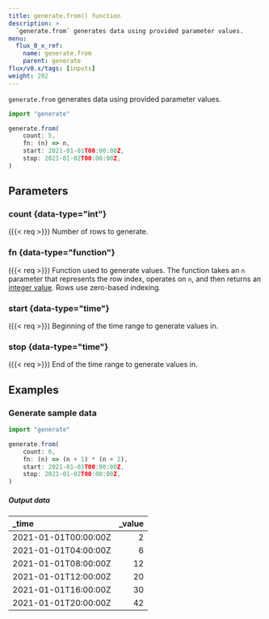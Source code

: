 ```yaml
---
title: generate.from() function
description: >
  `generate.from` generates data using provided parameter values.
menu:
  flux_0_x_ref:
    name: generate.from
    parent: generate
flux/v0.x/tags: [inputs]
weight: 202
---
```


`generate.from` generates data using provided parameter values.

```js
import "generate"

generate.from(
    count: 5,
    fn: (n) => n,
    start: 2021-01-01T00:00:00Z,
    stop: 2021-01-02T00:00:00Z,
)
```

## Parameters

### count {data-type="int"}
({{< req >}})
Number of rows to generate.

### fn {data-type="function"}
({{< req >}}) 
Function used to generate values.
The function takes an `n` parameter that represents the row index, operates on `n`, 
and then returns an [integer value](/flux/v0.x/data-types/basic/int/).
Rows use zero-based indexing.

### start {data-type="time"}
({{< req >}})
Beginning of the time range to generate values in.

### stop {data-type="time"}
({{< req >}}) 
End of the time range to generate values in.

## Examples

### Generate sample data
```js
import "generate"

generate.from(
    count: 6,
    fn: (n) => (n + 1) * (n + 2),
    start: 2021-01-01T00:00:00Z,
    stop: 2021-01-02T00:00:00Z,
)
```

##### Output data
| _time                | _value |
| :------------------- | -----: |
| 2021-01-01T00:00:00Z |      2 |
| 2021-01-01T04:00:00Z |      6 |
| 2021-01-01T08:00:00Z |     12 |
| 2021-01-01T12:00:00Z |     20 |
| 2021-01-01T16:00:00Z |     30 |
| 2021-01-01T20:00:00Z |     42 |